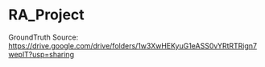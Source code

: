 # RA_Project

GroundTruth Source: https://drive.google.com/drive/folders/1w3XwHEKyuG1eASS0vYRtRTRign7weplT?usp=sharing
